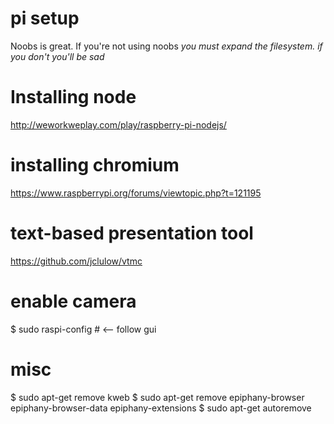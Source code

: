 # pi setup

Noobs is great. If you're not using noobs _you must expand the filesystem. if you don't you'll be sad_

# Installing node

http://weworkweplay.com/play/raspberry-pi-nodejs/

# installing chromium

https://www.raspberrypi.org/forums/viewtopic.php?t=121195

# text-based presentation tool

https://github.com/jclulow/vtmc

# enable camera

$ sudo raspi-config # <-- follow gui


# misc

$ sudo apt-get remove kweb
$ sudo apt-get remove epiphany-browser epiphany-browser-data epiphany-extensions
$ sudo apt-get autoremove